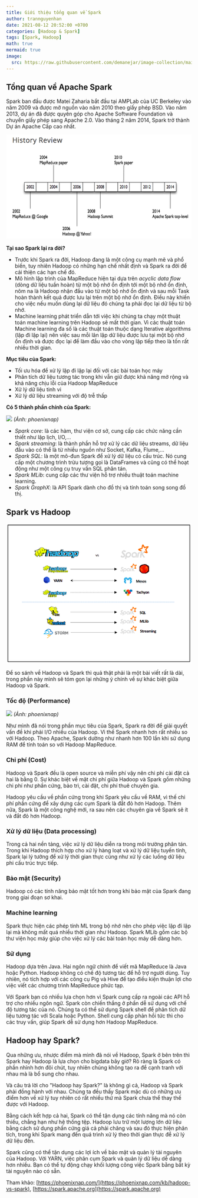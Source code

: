 ```yaml
---
title: Giới thiệu tổng quan về Spark
author: trannguyenhan
date: 2021-08-12 20:52:00 +0700
categories: [Hadoop & Spark]
tags: [Spark, Hadoop]
math: true
mermaid: true
image:
  src: https://raw.githubusercontent.com/demanejar/image-collection/main/SparkIntro/hadoopvsspark.png
---
```

## Tổng quan về Apache Spark 

Spark ban đầu được Matei Zaharia bắt đầu tại AMPLab của UC Berkeley vào năm 2009 và được mở nguồn vào năm 2010 theo giấy phép BSD. Vào năm 2013, dự án đã được quyên góp cho Apache Software Foundation và chuyển giấy phép sang Apache 2.0. Vào tháng 2 năm 2014, Spark trở thành Dự án Apache Cấp cao nhất.

![](https://raw.githubusercontent.com/demanejar/image-collection/main/SparkIntro/spark_history.png)

**Tại sao Spark lại ra đời?**
- Trước khi Spark ra đời, Hadoop đang là một công cụ mạnh mẽ và phổ biến, tuy nhiên Hadoop có những hạn chế nhất định và Spark ra đời để cải thiện các hạn chế đó.
- Mô hình lập trình của MapReduce hiện tại dựa trên _acyclic data flow_ (dòng dữ liệu tuần hoàn) từ một bộ nhớ ổn định tới một bộ nhớ ổn định, nôm na là Hadoop nhận đầu vào từ một bộ nhớ ổn định và sau mỗi Task hoàn thành kết quả được lưu lại trên một bộ nhớ ổn định. Điều này khiến cho việc nếu muốn dùng lại dữ liệu đó chúng ta phải đọc lại dữ liệu từ bộ nhớ.
- Machine learning phát triển dẫn tới việc khi chúng ta chạy một thuật toán machine learning trên Hadoop sẽ mất thời gian. Vì các thuật toán Machine learning đa số là các thuật toán thuộc dạng Iterative algorithms (lặp đi lặp lại) nên việc sau mỗi lân lặp dữ liệu được lưu tại một bộ nhớ ổn định và được đọc lại để làm đầu vào cho vòng lặp tiếp theo là tốn rất nhiều thời gian.

**Mục tiêu của Spark:**
- Tối ưu hóa để xử lý lặp đi lặp lại đối với các bài toán học máy 
- Phân tích dữ liệu tương tác trong khi vẫn giữ được khả năng mở rộng và khả năng chịu lỗi của Hadoop MapReduce
- Xử lý dữ liệu tinh vi 
- Xử lý dữ liệu streaming với độ trễ thấp

**Có 5 thành phần chính của Spark:**

![](https://phoenixnap.com/kb/wp-content/uploads/2021/04/spark-components-diagram.png)
*(Ảnh: phoenixnap)*

- *Spark core*: là các hàm, thư viện cơ sở, cung cấp các chức năng cần thiết như lập lịch, I/O,...
- *Spark streaming*: là thành phần hỗ trợ xử lý các dữ liệu streams, dữ liệu đầu vào có thể là từ nhiều nguồn như Socket, Kafka, Flume,...
- *Spark SQL*: là một mô-đun Spark để xử lý dữ liệu có cấu trúc. Nó cung cấp một chương trình trừu tượng gọi là DataFrames và cũng có thể hoạt động như một công cụ truy vấn SQL phân tán. 
- *Spark MLib*: cung cấp các thư viện hỗ trợ nhiều thuật toán machine learning.
- *Spark GraphX*: là API Spark dành cho đồ thị và tính toán song song đồ thị.

## Spark vs Hadoop

![](https://raw.githubusercontent.com/demanejar/image-collection/main/SparkIntro/spark_vs_hadoop.png)

Để so sánh về Hadoop và Spark thì quả thật phải là một bài viết rất là dài, trong phần này mình sẽ tóm gọn lại những ý chính về sự khác biệt giữa Hadoop và Spark.

### Tốc độ (Performance)

![](https://phoenixnap.com/kb/wp-content/uploads/2021/04/hadoop-performance-coparison.png)
*(Ảnh: phoenixnap)*

Như mình đã nói trong phần mục tiêu của Spark, Spark ra đời để giải quyết vấn đề khi phải I/O nhiều của Hadoop. Vì thế Spark nhanh hơn rất nhiều so với Hadoop. Theo Apache, Spark dường như nhanh hơn 100 lần khi sử dụng RAM để tính toán so với Hadoop MapReduce.

### Chi phí (Cost) 

Hadoop và Spark đều là open source và miễn phí vậy nên chi phí cài đặt cả hai là bằng 0. Sự khác biệt về mặt chi phí giữa Hadoop và Spark gồm những chi phí như phần cứng, bảo trì, cài đặt, chi phí thuê chuyên gia.

Hadoop yêu cầu về phần cứng trong khi Spark yêu cầu về RAM, vì thế chi phí phần cứng để xây dựng các cụm Spark là đắt đỏ hơn Hadoop. Thêm nữa, Spark là một công nghệ mới, ra sau nên các chuyên gia về Spark sẽ ít và đắt đỏ hơn Hadoop. 

### Xử lý dữ liệu (Data processing)

Trong cả hai nền tảng, việc xử lý dữ liệu diễn ra trong môi trường phân tán. Trong khi Hadoop thích hợp cho xử lý hàng loạt và xử lý dữ liệu tuyến tính, Spark lại lý tưởng để xử lý thời gian thực cũng như xử lý các luồng dữ liệu phi cấu trúc trực tiếp.

### Bảo mật (Security)

Hadoop có các tính năng bảo mật tốt hơn trong khi bảo mật của Spark đang trong giai đoạn sơ khai.

### Machine learning

Spark thực hiện các phép tính ML trong bộ nhớ nên cho phép việc lặp đi lặp lại mà không mất quá nhiều thời gian như Hadoop. Spark MLib gồm các bộ thư viện học máy giúp cho việc xử lý các bài toán học máy dễ dàng hơn.

### Sử dụng 

Hadoop dựa trên Java. Hai ngôn ngữ chính để viết mã MapReduce là Java hoặc Python. Hadoop không có chế độ tương tác để hỗ trợ người dùng. Tuy nhiên, nó tích hợp với các công cụ Pig và Hive để tạo điều kiện thuận lợi cho việc viết các chương trình MapReduce phức tạp.

Với Spark bạn có nhiều lựa chọn hơn vì Spark cung cấp ra ngoài các API hỗ trợ cho nhiều ngôn ngữ. Spark còn chiến thắng ở phần dễ sử dụng với chế độ tương tác của nó. Chúng ta có thể sử dụng Spark shell để phân tích dữ liệu tương tác với Scala hoặc Python. Shell cung cấp phản hồi tức thì cho các truy vấn, giúp Spark dễ sử dụng hơn Hadoop MapReduce.

## Hadoop hay Spark? 

Qua những ưu, nhược điểm mà mình đã nói về Hadoop, Spark ở bên trên thì Spark hay Hadoop là lựa chọn cho bigdata bây giờ? Rõ ràng là Spark có phần nhỉnh hơn đôi chút, tuy nhiên chúng không tạo ra để cạnh tranh với nhau mà là bổ sung cho nhau.

Và câu trả lời cho "Hadoop hay Spark?" là không gì cả, Hadoop và Spark phải đồng hành với nhau. Chúng ta đều thấy Spark mặc dù có những ưu điểm hơn về xử lý tuy nhiên có rất nhiều thứ mà Spark chưa thể thay thế được với Hadoop.

Bằng cách kết hợp cả hai, Spark có thể tận dụng các tính năng mà nó còn thiếu, chẳng hạn như hệ thống tệp. Hadoop lưu trữ một lượng lớn dữ liệu bằng cách sử dụng phần cứng giá cả phải chăng và sau đó thực hiện phân tích, trong khi Spark mang đến quá trình xử lý theo thời gian thực để xử lý dữ liệu đến.

Spark cũng có thể tận dụng các lợi ích về bảo mật và quản lý tài nguyên của Hadoop. Với YARN, việc phân cụm Spark và quản lý dữ liệu dễ dàng hơn nhiều. Bạn có thể tự động chạy khối lượng công việc Spark bằng bất kỳ tài nguyên nào có sẵn.

Tham khảo: [https://phoenixnap.com/](https://phoenixnap.com/kb/hadoop-vs-spark), [https://spark.apache.org](https://spark.apache.org)
